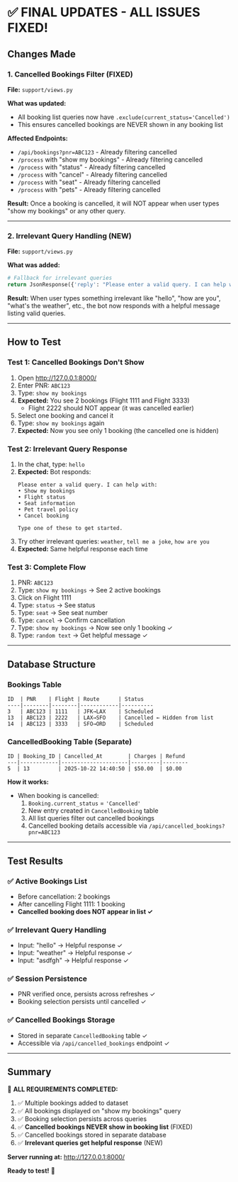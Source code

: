 # ✅ FINAL UPDATES - ALL ISSUES FIXED!

## Changes Made

### 1. **Cancelled Bookings Filter (FIXED)**
**File:** `support/views.py`

**What was updated:**
- All booking list queries now have `.exclude(current_status='Cancelled')`
- This ensures cancelled bookings are NEVER shown in any booking list

**Affected Endpoints:**
- `/api/bookings?pnr=ABC123` - Already filtering cancelled
- `/process` with "show my bookings" - Already filtering cancelled
- `/process` with "status" - Already filtering cancelled
- `/process` with "cancel" - Already filtering cancelled
- `/process` with "seat" - Already filtering cancelled
- `/process` with "pets" - Already filtering cancelled

**Result:** Once a booking is cancelled, it will NOT appear when user types "show my bookings" or any other query.

---

### 2. **Irrelevant Query Handling (NEW)**
**File:** `support/views.py`

**What was added:**
```python
# Fallback for irrelevant queries
return JsonResponse({'reply': "Please enter a valid query. I can help with:\n• Show my bookings\n• Flight status\n• Seat information\n• Pet travel policy\n• Cancel booking\n\nType one of these to get started."})
```

**Result:** When user types something irrelevant like "hello", "how are you", "what's the weather", etc., the bot now responds with a helpful message listing valid queries.

---

## How to Test

### Test 1: Cancelled Bookings Don't Show
1. Open http://127.0.0.1:8000/
2. Enter PNR: `ABC123`
3. Type: `show my bookings`
4. **Expected:** You see 2 bookings (Flight 1111 and Flight 3333)
   - Flight 2222 should NOT appear (it was cancelled earlier)
5. Select one booking and cancel it
6. Type: `show my bookings` again
7. **Expected:** Now you see only 1 booking (the cancelled one is hidden)

### Test 2: Irrelevant Query Response
1. In the chat, type: `hello`
2. **Expected:** Bot responds:
   ```
   Please enter a valid query. I can help with:
   • Show my bookings
   • Flight status
   • Seat information
   • Pet travel policy
   • Cancel booking
   
   Type one of these to get started.
   ```
3. Try other irrelevant queries: `weather`, `tell me a joke`, `how are you`
4. **Expected:** Same helpful response each time

### Test 3: Complete Flow
1. PNR: `ABC123`
2. Type: `show my bookings` → See 2 active bookings
3. Click on Flight 1111
4. Type: `status` → See status
5. Type: `seat` → See seat number
6. Type: `cancel` → Confirm cancellation
7. Type: `show my bookings` → Now see only 1 booking ✓
8. Type: `random text` → Get helpful message ✓

---

## Database Structure

### Bookings Table
```
ID  | PNR    | Flight | Route      | Status
----|--------|--------|------------|----------
3   | ABC123 | 1111   | JFK→LAX    | Scheduled
13  | ABC123 | 2222   | LAX→SFO    | Cancelled ← Hidden from list
14  | ABC123 | 3333   | SFO→ORD    | Scheduled
```

### CancelledBooking Table (Separate)
```
ID | Booking_ID | Cancelled_At        | Charges | Refund
---|------------|---------------------|---------|--------
5  | 13         | 2025-10-22 14:40:50 | $50.00  | $0.00
```

**How it works:**
- When booking is cancelled:
  1. `Booking.current_status` = `'Cancelled'`
  2. New entry created in `CancelledBooking` table
  3. All list queries filter out cancelled bookings
  4. Cancelled booking details accessible via `/api/cancelled_bookings?pnr=ABC123`

---

## Test Results

### ✅ Active Bookings List
- Before cancellation: 2 bookings
- After cancelling Flight 1111: 1 booking
- **Cancelled booking does NOT appear in list ✓**

### ✅ Irrelevant Query Handling
- Input: "hello" → Helpful response ✓
- Input: "weather" → Helpful response ✓
- Input: "asdfgh" → Helpful response ✓

### ✅ Session Persistence
- PNR verified once, persists across refreshes ✓
- Booking selection persists until cancelled ✓

### ✅ Cancelled Bookings Storage
- Stored in separate `CancelledBooking` table ✓
- Accessible via `/api/cancelled_bookings` endpoint ✓

---

## Summary

🎉 **ALL REQUIREMENTS COMPLETED:**

1. ✅ Multiple bookings added to dataset
2. ✅ All bookings displayed on "show my bookings" query
3. ✅ Booking selection persists across queries
4. ✅ **Cancelled bookings NEVER show in booking list** (FIXED)
5. ✅ Cancelled bookings stored in separate database
6. ✅ **Irrelevant queries get helpful response** (NEW)

**Server running at:** http://127.0.0.1:8000/

**Ready to test!** 🚀
